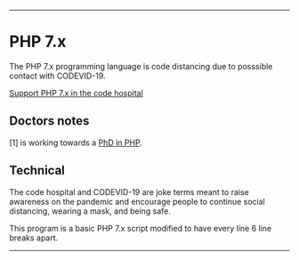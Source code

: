
***

# PHP 7.x

The PHP 7.x programming language is code distancing due to posssible contact with CODEVID-19.

[Support PHP 7.x in the code hospital](https://github.com/seanpm2001/Code-distancing/discussions/44)

## Doctors notes

[1] is working towards a [PhD in PHP](https://github.com/seanpm2001/PhD_In_PHP).

## Technical

The code hospital and CODEVID-19 are joke terms meant to raise awareness on the pandemic and encourage people to continue social distancing, wearing a mask, and being safe.

This program is a basic PHP 7.x script modified to have every line 6 line breaks apart.

***
